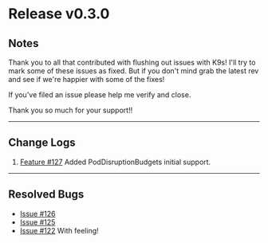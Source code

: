 # Release v0.3.0

## Notes

Thank you to all that contributed with flushing out issues with K9s! I'll try
to mark some of these issues as fixed. But if you don't mind grab the latest
rev and see if we're happier with some of the fixes!

If you've filed an issue please help me verify and close.

Thank you so much for your support!!

---

## Change Logs

1. [Feature #127](https://github.com/zloom/k9s/issues/127)
   Added PodDisruptionBudgets initial support.

---

## Resolved Bugs

+ [Issue #126](https://github.com/zloom/k9s/issues/126)
+ [Issue #125](https://github.com/zloom/k9s/issues/125)
+ [Issue #122](https://github.com/zloom/k9s/issues/122) With feeling!
